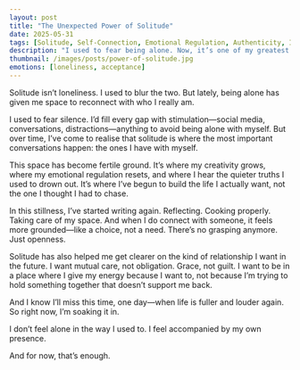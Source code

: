 ```yaml
---
layout: post
title: "The Unexpected Power of Solitude"
date: 2025-05-31
tags: [Solitude, Self-Connection, Emotional Regulation, Authenticity, Intentional Living, Healing, Relationships]
description: "I used to fear being alone. Now, it’s one of my greatest sources of strength."
thumbnail: /images/posts/power-of-solitude.jpg
emotions: [loneliness, acceptance]
---
```


Solitude isn’t loneliness. I used to blur the two. But lately, being alone has given me space to reconnect with who I really am.

I used to fear silence. I’d fill every gap with stimulation—social media, conversations, distractions—anything to avoid being alone with myself. But over time, I’ve come to realise that solitude is where the most important conversations happen: the ones I have with myself.

This space has become fertile ground. It’s where my creativity grows, where my emotional regulation resets, and where I hear the quieter truths I used to drown out. It’s where I’ve begun to build the life I actually want, not the one I thought I had to chase.

In this stillness, I’ve started writing again. Reflecting. Cooking properly. Taking care of my space. And when I do connect with someone, it feels more grounded—like a choice, not a need. There’s no grasping anymore. Just openness.

Solitude has also helped me get clearer on the kind of relationship I want in the future. I want mutual care, not obligation. Grace, not guilt. I want to be in a place where I give my energy because I want to, not because I’m trying to hold something together that doesn’t support me back.

And I know I’ll miss this time, one day—when life is fuller and louder again. So right now, I’m soaking it in.

I don’t feel alone in the way I used to. I feel accompanied by my own presence.

And for now, that’s enough.
